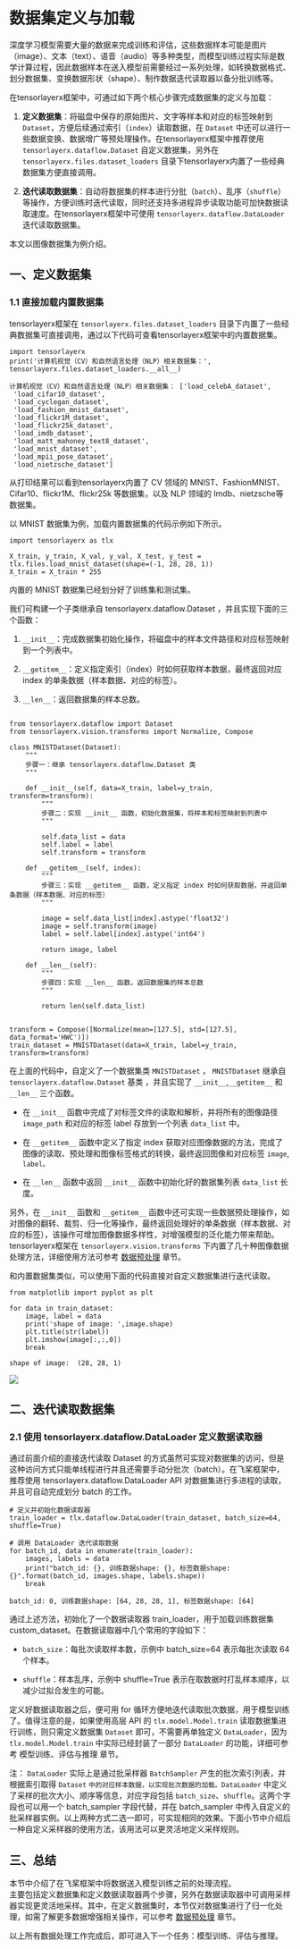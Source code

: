 # 数据集定义与加载
深度学习模型需要大量的数据来完成训练和评估，这些数据样本可能是图片（image）、文本（text）、语音（audio）等多种类型，而模型训练过程实际是数学计算过程，因此数据样本在送入模型前需要经过一系列处理，如转换数据格式、划分数据集、变换数据形状（shape）、制作数据迭代读取器以备分批训练等。

在tensorlayerx框架中，可通过如下两个核心步骤完成数据集的定义与加载：

1. **定义数据集**：将磁盘中保存的原始图片、文字等样本和对应的标签映射到 `Dataset`，方便后续通过索引（`index`）读取数据，在 `Dataset` 中还可以进行一些数据变换、数据增广等预处理操作。在tensorlayerx框架中推荐使用 `tensorlayerx.dataflow.Dataset` 自定义数据集，另外在 `tensorlayerx.files.dataset_loaders` 目录下tensorlayerx内置了一些经典数据集方便直接调用。

2. **迭代读取数据集**：自动将数据集的样本进行分批（`batch`）、乱序（`shuffle`）等操作，方便训练时迭代读取，同时还支持多进程异步读取功能可加快数据读取速度。在tensorlayerx框架中可使用 `tensorlayerx.dataflow.DataLoader` 迭代读取数据集。

本文以图像数据集为例介绍。

## 一、定义数据集
### 1.1 直接加载内置数据集
tensorlayerx框架在 `tensorlayerx.files.dataset_loaders` 目录下内置了一些经典数据集可直接调用，通过以下代码可查看tensorlayerx框架中的内置数据集。
```
import tensorlayerx
print('计算机视觉（CV）和自然语言处理（NLP）相关数据集：', tensorlayerx.files.dataset_loaders.__all__)
```
```
计算机视觉（CV）和自然语言处理（NLP）相关数据集： ['load_celebA_dataset',
 'load_cifar10_dataset',
 'load_cyclegan_dataset',
 'load_fashion_mnist_dataset',
 'load_flickr1M_dataset',
 'load_flickr25k_dataset',
 'load_imdb_dataset',
 'load_matt_mahoney_text8_dataset',
 'load_mnist_dataset',
 'load_mpii_pose_dataset',
 'load_nietzsche_dataset']
```

从打印结果可以看到tensorlayerx内置了 CV 领域的 MNIST、FashionMNIST、Cifar10、flickr1M、flickr25k 等数据集，以及 NLP 领域的 Imdb、nietzsche等数据集。

以 MNIST 数据集为例，加载内置数据集的代码示例如下所示。
```
import tensorlayerx as tlx

X_train, y_train, X_val, y_val, X_test, y_test = tlx.files.load_mnist_dataset(shape=(-1, 28, 28, 1))
X_train = X_train * 255
```
内置的 MNIST 数据集已经划分好了训练集和测试集。

我们可构建一个子类继承自 tensorlayerx.dataflow.Dataset ，并且实现下面的三个函数：

1. `__init__`：完成数据集初始化操作，将磁盘中的样本文件路径和对应标签映射到一个列表中。

2. `__getitem__`：定义指定索引（index）时如何获取样本数据，最终返回对应 index 的单条数据（样本数据、对应的标签）。

3. `__len__`：返回数据集的样本总数。

```

from tensorlayerx.dataflow import Dataset
from tensorlayerx.vision.transforms import Normalize, Compose

class MNISTDataset(Dataset):
    """
    步骤一：继承 tensorlayerx.dataflow.Dataset 类
    """

    def __init__(self, data=X_train, label=y_train, transform=transform):
        """
        步骤二：实现 __init__ 函数，初始化数据集，将样本和标签映射到列表中
        """

        self.data_list = data
        self.label = label
        self.transform = transform

    def __getitem__(self, index):
        """
        步骤三：实现 __getitem__ 函数，定义指定 index 时如何获取数据，并返回单条数据（样本数据、对应的标签）
        """

        image = self.data_list[index].astype('float32')
        image = self.transform(image)
        label = self.label[index].astype('int64')

        return image, label

    def __len__(self):
        """
        步骤四：实现 __len__ 函数，返回数据集的样本总数
        """

        return len(self.data_list)


transform = Compose([Normalize(mean=[127.5], std=[127.5], data_format='HWC')])
train_dataset = MNISTDataset(data=X_train, label=y_train, transform=transform)
```


在上面的代码中，自定义了一个数据集类 `MNISTDataset` ， `MNISTDataset` 继承自 `tensorlayerx.dataflow.Dataset` 基类 ，并且实现了 `__init__`,`__getitem__` 和 `__len__` 三个函数。

* 在 `__init__` 函数中完成了对标签文件的读取和解析，并将所有的图像路径 `image_path` 和对应的标签 label 存放到一个列表 `data_list` 中。

* 在 `__getitem__` 函数中定义了指定 index 获取对应图像数据的方法，完成了图像的读取、预处理和图像标签格式的转换，最终返回图像和对应标签 `image`, `label。`

* 在 `__len__` 函数中返回 `__init__` 函数中初始化好的数据集列表 `data_list` 长度。

另外，在 `__init__` 函数和 `__getitem__` 函数中还可实现一些数据预处理操作，如对图像的翻转、裁剪、归一化等操作，最终返回处理好的单条数据（样本数据、对应的标签），该操作可增加图像数据多样性，对增强模型的泛化能力带来帮助。tensorlayerx框架在 `tensorlayerx.vision.transforms` 下内置了几十种图像数据处理方法，详细使用方法可参考 [数据预处理](data_processing.md) 章节。

和内置数据集类似，可以使用下面的代码直接对自定义数据集进行迭代读取。
```
from matplotlib import pyplot as plt

for data in train_dataset:
    image, label = data
    print('shape of image: ',image.shape)
    plt.title(str(label))
    plt.imshow(image[:,:,0])    
    break
```
```
shape of image:  (28, 28, 1)
```
![](dataset_mnist.png)

## 二、迭代读取数据集
### 2.1 使用 tensorlayerx.dataflow.DataLoader 定义数据读取器
通过前面介绍的直接迭代读取 Dataset 的方式虽然可实现对数据集的访问，但是这种访问方式只能单线程进行并且还需要手动分批次（batch）。在飞桨框架中，推荐使用 tensorlayerx.dataflow.DataLoader API 对数据集进行多进程的读取，并且可自动完成划分 batch 的工作。
```
# 定义并初始化数据读取器
train_loader = tlx.dataflow.DataLoader(train_dataset, batch_size=64, shuffle=True)

# 调用 DataLoader 迭代读取数据
for batch_id, data in enumerate(train_loader):
    images, labels = data
    print("batch_id: {}, 训练数据shape: {}, 标签数据shape: {}".format(batch_id, images.shape, labels.shape))
    break
```
```
batch_id: 0, 训练数据shape: [64, 28, 28, 1], 标签数据shape: [64]
```

通过上述方法，初始化了一个数据读取器 train_loader，用于加载训练数据集 custom_dataset。在数据读取器中几个常用的字段如下：

* `batch_size`：每批次读取样本数，示例中 batch_size=64 表示每批次读取 64 个样本。

* `shuffle`：样本乱序，示例中 shuffle=True 表示在取数据时打乱样本顺序，以减少过拟合发生的可能。


定义好数据读取器之后，便可用 for 循环方便地迭代读取批次数据，用于模型训练了。值得注意的是，如果使用高层 API 的 `tlx.model.Model.train` 读取数据集进行训练，则只需定义数据集 `Dataset` 即可，不需要再单独定义 `DataLoader`，因为 `tlx.model.Model.train` 中实际已经封装了一部分 `DataLoader` 的功能，详细可参考 模型训练、评估与推理 章节。

注： `DataLoader` 实际上是通过批采样器 `BatchSampler` 产生的批次索引列表，并根据索引取得 `Dataset` `中的对应样本数据，以实现批次数据的加载。DataLoader` 中定义了采样的批次大小、顺序等信息，对应字段包括 `batch_size`、`shuffle`。这两个字段也可以用一个 batch_sampler 字段代替，并在 batch_sampler 中传入自定义的批采样器实例。以上两种方式二选一即可，可实现相同的效果。下面小节中介绍后一种自定义采样器的使用方法，该用法可以更灵活地定义采样规则。

## 三、总结
本节中介绍了在飞桨框架中将数据送入模型训练之前的处理流程。  
主要包括定义数据集和定义数据读取器两个步骤，另外在数据读取器中可调用采样器实现更灵活地采样。其中，在定义数据集时，本节仅对数据集进行了归一化处理，如需了解更多数据增强相关操作，可以参考 [数据预处理](data_processing.md) 章节。

以上所有数据处理工作完成后，即可进入下一个任务：模型训练、评估与推理。